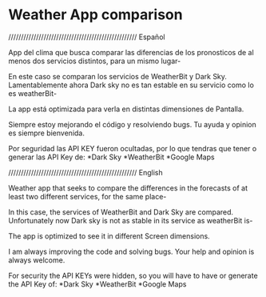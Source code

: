 # Weather App comparison

///////////////////////////////////////////////////
Español

App del clima que busca comparar las diferencias de los pronosticos de al menos dos servicios distintos, para un mismo lugar-

En este caso se comparan los servicios de WeatherBit y Dark Sky. Lamentablemente ahora Dark sky no es tan estable en su servicio como lo es weatherBit-

La app está optimizada para verla en distintas dimensiones de Pantalla.

Siempre estoy mejorando el código y resolviendo bugs. Tu ayuda y opinion es siempre bienvenida.

Por seguridad las API KEY fueron ocultadas, por lo que tendras que tener o generar las API Key de:
    *Dark Sky
    *WeatherBit
    *Google Maps

///////////////////////////////////////////////////
English

Weather app that seeks to compare the differences in the forecasts of at least two different services, for the same place-

In this case, the services of WeatherBit and Dark Sky are compared. Unfortunately now Dark sky is not as stable in its service as weatherBit is-

The app is optimized to see it in different Screen dimensions.

I am always improving the code and solving bugs. Your help and opinion is always welcome.

For security the API KEYs were hidden, so you will have to have or generate the API Key of:
    *Dark Sky
    *WeatherBit
    *Google Maps